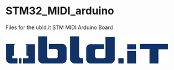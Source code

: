 # STM32_MIDI_arduino
Files for the ubld.it STM MIDI Arduino Board

![uBld Electronics, LLC Logo](/images/ublditlogo_color_blue.png)
